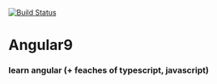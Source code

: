 [![Build Status](https://travis-ci.org/Tiunchik/job4j_angular.svg?branch=master)](https://travis-ci.org/Tiunchik/job4j_angular)

# Angular9
### learn angular (+ feaches of typescript, javascript)
